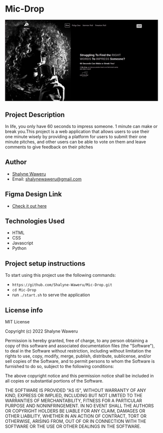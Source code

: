 # Mic-Drop
![](app/static/images/website-screenshot.png)

## Project Description
In life, you only have 60 seconds to impress someone. 1 minute can make or break you.This project is a web application that allows users to use their one minute wisely by providing a platform for users to submit their one minute pitches, and other users can be able to vote on them and leave comments to give feedback on their pitches

## Author
- [Shalyne Waweru](https://github.com/Shalyne-Waweru)
- Email: shalynewaweru@gmail.com

## Figma Design Link
- [Check it out here](https://www.figma.com/file/DQHZ7hBrkeuWBgclVZav6p/Mic-Drop?node-id=0%3A1)

## Technologies Used
- HTML
- CSS
- Javascript
- Python

## Project setup instructions
To start using this project use the following commands:

- `https://github.com/Shalyne-Waweru/Mic-Drop.git`
- `cd Mic-Drop`
- run `./start.sh` to serve the application

## License info
MIT License

Copyright (c) 2022 Shalyne Waweru

Permission is hereby granted, free of charge, to any person obtaining a copy
of this software and associated documentation files (the "Software"), to deal
in the Software without restriction, including without limitation the rights
to use, copy, modify, merge, publish, distribute, sublicense, and/or sell
copies of the Software, and to permit persons to whom the Software is
furnished to do so, subject to the following conditions:

The above copyright notice and this permission notice shall be included in all
copies or substantial portions of the Software.

THE SOFTWARE IS PROVIDED "AS IS", WITHOUT WARRANTY OF ANY KIND, EXPRESS OR
IMPLIED, INCLUDING BUT NOT LIMITED TO THE WARRANTIES OF MERCHANTABILITY,
FITNESS FOR A PARTICULAR PURPOSE AND NONINFRINGEMENT. IN NO EVENT SHALL THE
AUTHORS OR COPYRIGHT HOLDERS BE LIABLE FOR ANY CLAIM, DAMAGES OR OTHER
LIABILITY, WHETHER IN AN ACTION OF CONTRACT, TORT OR OTHERWISE, ARISING FROM,
OUT OF OR IN CONNECTION WITH THE SOFTWARE OR THE USE OR OTHER DEALINGS IN THE
SOFTWARE.
